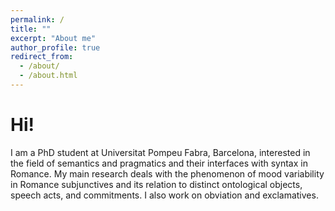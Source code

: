 ```yaml
---
permalink: /
title: ""
excerpt: "About me"
author_profile: true
redirect_from: 
  - /about/
  - /about.html
---
```


Hi!
======
I am a PhD student at Universitat Pompeu Fabra, Barcelona, interested in the field of semantics and pragmatics and their interfaces with syntax in Romance. My main research deals with the phenomenon of mood variability in Romance subjunctives and its relation to distinct ontological objects, speech acts, and commitments. I also work on obviation and exclamatives.
